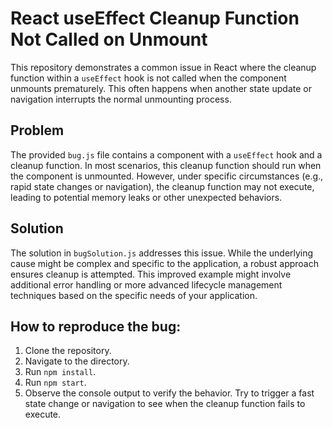 # React useEffect Cleanup Function Not Called on Unmount

This repository demonstrates a common issue in React where the cleanup function within a `useEffect` hook is not called when the component unmounts prematurely. This often happens when another state update or navigation interrupts the normal unmounting process.

## Problem

The provided `bug.js` file contains a component with a `useEffect` hook and a cleanup function. In most scenarios, this cleanup function should run when the component is unmounted. However, under specific circumstances (e.g., rapid state changes or navigation), the cleanup function may not execute, leading to potential memory leaks or other unexpected behaviors.

## Solution

The solution in `bugSolution.js` addresses this issue.  While the underlying cause might be complex and specific to the application, a robust approach ensures cleanup is attempted.  This improved example might involve additional error handling or more advanced lifecycle management techniques based on the specific needs of your application.

## How to reproduce the bug:

1. Clone the repository.
2. Navigate to the directory.
3. Run `npm install`.
4. Run `npm start`.
5. Observe the console output to verify the behavior.  Try to trigger a fast state change or navigation to see when the cleanup function fails to execute. 